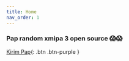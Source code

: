 ```yaml
---
title: Home
nav_order: 1
---
```


### Pap random xmipa 3 open source 😱😱

[Kirim Pap](https://t.me/fromzero3){: .btn .btn-purple }
